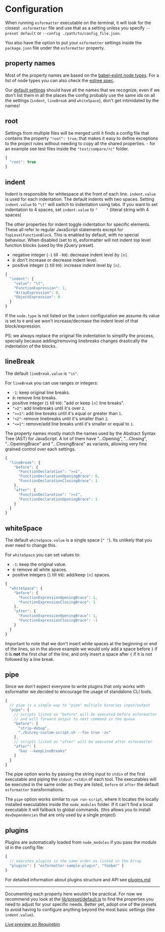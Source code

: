 # Configuration

When running `esformatter` executable on the terminal, it will look for the
closest `.esformatter` file and use that as a setting unless you specify
`--preset default` or `--config ./path/to/config_file.json`.

You also have the option to put your `esformatter` settings inside the
`package.json` file under the `esformatter` property.

## property names

Most of the property names are based on the [babel-eslint node
types](https://astexplorer.net/). For a list of node types you can also check
the [estree spec](https://github.com/estree/estree).

Our [default settings](../lib/preset/default.js) should have all the names
that we recognize, even if we don't list them in all the places the config
probably use the same ids on all the settings (`indent`, `lineBreak` and
`whiteSpace`), don't get intimidated by the names!

## root

Settings from multiple files will be merged until it finds a config file that
contains the property `"root": true`; that makes it easy to define exceptions
to the project rules without needing to copy all the shared properties. - for
an example see test files inside the `"test/compare/rc"` folder.

```js
{
  "root": true
}
```

## indent

Indent is responsible for whitespace at the front of each line. `indent.value`
is used for each indentation. The default indents with two spaces. Setting
`indent.value` to `"\t"` will switch to indentation using tabs. If you want to
set indentation to 4 spaces, set `indent.value` to `"    "` (literal string
with 4 spaces)

The other properties for indent toggle indentation for specific elements. These
all refer to regular JavaScript statements except for `TopLevelFunctionBlock`.
This is enabled by default, with no special behaviour. When disabled (set to
`0`), esformatter will not indent top level function blocks (used by the
jQuery preset).

 - negative integer (`-1` till `-99`): decrease indent level by `[n]`.
 - `0`: don't increase or decrease indent level.
 - positive integer (`1` till `99`): increase indent level by `[n]`.

```js
{
  "indent": {
    "value": "\t",
    "FunctionExpression": 1,
    "ArrayExpression": 0,
    "ObjectExpression": 0
  }
}
```

If the `node.type` is not listed on the `indent` configuration we assume its
value is set to `0` and we won't increase/decrease the indent level of that
block/expression.

PS: we always replace the original file indentation to simplify the process,
specially because adding/removing linebreaks changes drastically the
indentation of the blocks.


## lineBreak

The default `lineBreak.value` is `"\n"`.

For `lineBreak` you can use ranges or integers:

 - `-1`: keep original line breaks.
 - `0`: remove line breaks.
 - positive integer (`1` till `99`): "add or keep `[n]` line breaks".
 - `">2"`: add linebreaks until it's over `2`.
 - `">=1"`: add line breaks until it's equal or greater than `1`.
 - `"<2"`: remove linebreaks until it's smaller than `2`.
 - `"<=1"`: remove/add line breaks until it's smaller or equal to `1`.

The property names mostly match the names used by the Abstract Syntax Tree
(AST) for JavaScript. A lot of them have "...Opening", "...Closing",
"...OpeningBrace" and "...ClosingBrace" as variants, allowing very fine grained
control over each settings.

```js
{
  "lineBreak": {
    "before": {
      "FunctionDeclaration": ">=1",
      "FunctionDeclarationOpeningBrace": 0,
      "FunctionDeclarationClosingBrace": 1
    },
    "after": {
      "FunctionDeclaration": ">=1",
      "FunctionDeclarationOpeningBrace": 1
    }
  }
}
```


## whiteSpace

The default `whiteSpace.value` is a single space (`" "`). Its
unlikely that you ever need to change this.

For `whiteSpace` you can set values to:

 - `-1`: keep the original value.
 - `0`: remove all white spaces.
 - positive integers (`1` till `99`): add/keep `[n]` spaces.

```js
{
  "whiteSpace": {
    "before": {
      "FunctionExpressionOpeningBrace": 1,
      "FunctionExpressionClosingBrace": 1
    },
    "after": {
      "FunctionExpressionOpeningBrace": 1,
      "FunctionExpressionClosingBrace": -1
    }
  }
}
```

Important to note that we don't insert white spaces at the beginning or end of
the lines, so in the above example we would only add a space before `}` if it
is **not** the first char of the line, and only insert a space after `{` if it
is not followed by a line break.


## pipe

Since we don't expect everyone to write plugins that only works with
esformatter we decided to encourage the usage of standalone CLI tools.

```js
{
  // pipe is a simple way to "pipe" multiple binaries input/output
  "pipe": {
    // scripts listed as "before" will be executed before esformatter
    // and will forward output to next command in the queue
    "before": [
      "strip-debug",
      "./bin/my-custom-script.sh --foo true -zx"
    ],
    // scripts listed as "after" will be executed after esformatter
    "after": [
      "baz --keepLineBreaks"
    ]
  }
}
```

The pipe option works by passing the string input to `stdin` of the first
executable and piping the `stdout->stdin` of each tool. The executables will be
executed in the same order as they are listed, `before` or `after` the default
`esformatter` transformations.

The `pipe` option works similar to `npm run-script`, where it locates the
locally installed executables inside the `node_modules` folder. If it can't
find a local executable it will fallback to global commands. (this allows you
to install `devDependencies` that are only used by a single project)


## plugins

Plugins are automatically loaded from `node_modules` if you pass the module id
in the config file:

```js
{
  // executes plugins in the same order as listed in the Array
  "plugins": [ "esformatter-sample-plugin", "foobar" ]
}
```

For detailed information about plugins structure and API see
[plugins.md](./plugins.md)


---


Documenting each property here wouldn't be practical. For now we recommend you
look at the [lib/preset/default.js](../lib/preset/default.js) to find the
properties you need to adjust for your specific needs. Better yet, adopt one of
the presets to avoid having to configure anything beyond the most basic
settings (like `indent.value`).

[Live preview on Requirebin](http://requirebin.com/embed?gist=0d67452e01754269660f)

